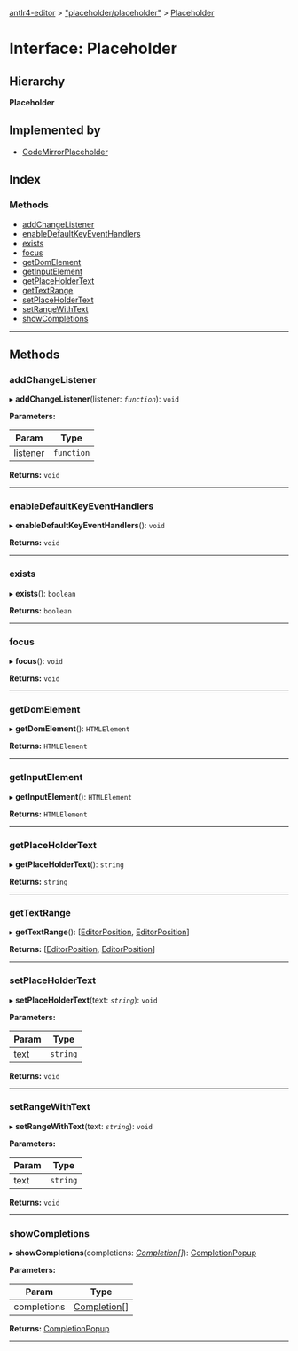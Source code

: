 [antlr4-editor](../README.md) > ["placeholder/placeholder"](../modules/_placeholder_placeholder_.md) > [Placeholder](../interfaces/_placeholder_placeholder_.placeholder.md)

# Interface: Placeholder

## Hierarchy

**Placeholder**

## Implemented by

* [CodeMirrorPlaceholder](../classes/_implementions_codemirror_placeholder_codemirror_placeholder_.codemirrorplaceholder.md)

## Index

### Methods

* [addChangeListener](_placeholder_placeholder_.placeholder.md#addchangelistener)
* [enableDefaultKeyEventHandlers](_placeholder_placeholder_.placeholder.md#enabledefaultkeyeventhandlers)
* [exists](_placeholder_placeholder_.placeholder.md#exists)
* [focus](_placeholder_placeholder_.placeholder.md#focus)
* [getDomElement](_placeholder_placeholder_.placeholder.md#getdomelement)
* [getInputElement](_placeholder_placeholder_.placeholder.md#getinputelement)
* [getPlaceHolderText](_placeholder_placeholder_.placeholder.md#getplaceholdertext)
* [getTextRange](_placeholder_placeholder_.placeholder.md#gettextrange)
* [setPlaceHolderText](_placeholder_placeholder_.placeholder.md#setplaceholdertext)
* [setRangeWithText](_placeholder_placeholder_.placeholder.md#setrangewithtext)
* [showCompletions](_placeholder_placeholder_.placeholder.md#showcompletions)

---

## Methods

<a id="addchangelistener"></a>

###  addChangeListener

▸ **addChangeListener**(listener: *`function`*): `void`

**Parameters:**

| Param | Type |
| ------ | ------ |
| listener | `function` |

**Returns:** `void`

___
<a id="enabledefaultkeyeventhandlers"></a>

###  enableDefaultKeyEventHandlers

▸ **enableDefaultKeyEventHandlers**(): `void`

**Returns:** `void`

___
<a id="exists"></a>

###  exists

▸ **exists**(): `boolean`

**Returns:** `boolean`

___
<a id="focus"></a>

###  focus

▸ **focus**(): `void`

**Returns:** `void`

___
<a id="getdomelement"></a>

###  getDomElement

▸ **getDomElement**(): `HTMLElement`

**Returns:** `HTMLElement`

___
<a id="getinputelement"></a>

###  getInputElement

▸ **getInputElement**(): `HTMLElement`

**Returns:** `HTMLElement`

___
<a id="getplaceholdertext"></a>

###  getPlaceHolderText

▸ **getPlaceHolderText**(): `string`

**Returns:** `string`

___
<a id="gettextrange"></a>

###  getTextRange

▸ **getTextRange**(): [[EditorPosition](_types_.editorposition.md), [EditorPosition](_types_.editorposition.md)]

**Returns:** [[EditorPosition](_types_.editorposition.md), [EditorPosition](_types_.editorposition.md)]

___
<a id="setplaceholdertext"></a>

###  setPlaceHolderText

▸ **setPlaceHolderText**(text: *`string`*): `void`

**Parameters:**

| Param | Type |
| ------ | ------ |
| text | `string` |

**Returns:** `void`

___
<a id="setrangewithtext"></a>

###  setRangeWithText

▸ **setRangeWithText**(text: *`string`*): `void`

**Parameters:**

| Param | Type |
| ------ | ------ |
| text | `string` |

**Returns:** `void`

___
<a id="showcompletions"></a>

###  showCompletions

▸ **showCompletions**(completions: *[Completion](_completion_completion_.completion.md)[]*): [CompletionPopup](_completion_completion_popup_.completionpopup.md)

**Parameters:**

| Param | Type |
| ------ | ------ |
| completions | [Completion](_completion_completion_.completion.md)[] |

**Returns:** [CompletionPopup](_completion_completion_popup_.completionpopup.md)

___


